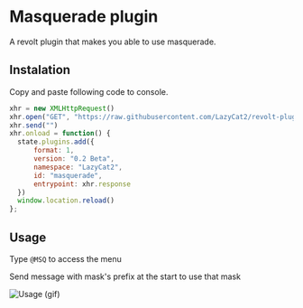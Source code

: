 # Masquerade plugin
A revolt plugin that makes you able to use masquerade.

## Instalation
Copy and paste following code to console.
```js
xhr = new XMLHttpRequest()
xhr.open("GET", "https://raw.githubusercontent.com/LazyCat2/revolt-plugins/main/masquerade/script.js")
xhr.send("")
xhr.onload = function() {
  state.plugins.add({
      format: 1,
      version: "0.2 Beta",
      namespace: "LazyCat2",
      id: "masquerade",
      entrypoint: xhr.response
  })
  window.location.reload()
};
```

## Usage
Type `@MSQ` to access the menu

Send message with mask's prefix at the start to use that mask

![Usage (gif)](https://autumn.revolt.chat/attachments/XWZ75RW9RaVPMmkdyRXSDbvPZCX6rUYPXF4sZjLYQc)
